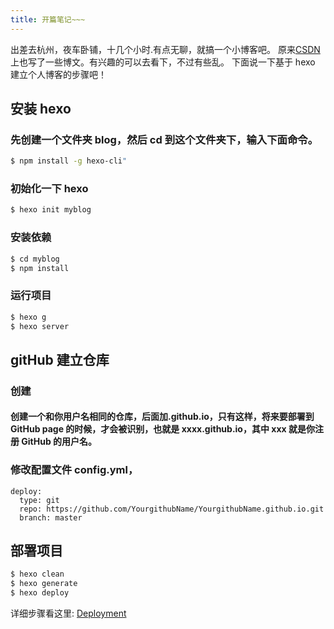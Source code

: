```yaml
---
title: 开篇笔记~~~
---
```


出差去杭州，夜车卧铺，十几个小时.有点无聊，就搞一个小博客吧。
原来[CSDN](https://blog.csdn.net/weixin_39398244)上也写了一些博文。有兴趣的可以去看下，不过有些乱。
下面说一下基于 hexo 建立个人博客的步骤吧！

## 安装 hexo

### 先创建一个文件夹 blog，然后 cd 到这个文件夹下，输入下面命令。

```bash
$ npm install -g hexo-cli"
```

### 初始化一下 hexo

```bash
$ hexo init myblog
```

### 安装依赖

```bash
$ cd myblog
$ npm install
```

### 运行项目

```bash
$ hexo g
$ hexo server
```

## gitHub 建立仓库

### 创建

#### 创建一个和你用户名相同的仓库，后面加.github.io，只有这样，将来要部署到 GitHub page 的时候，才会被识别，也就是 xxxx.github.io，其中 xxx 就是你注册 GitHub 的用户名。

### 修改配置文件 config.yml，

```
deploy:
  type: git
  repo: https://github.com/YourgithubName/YourgithubName.github.io.git
  branch: master
```

## 部署项目

```bash
$ hexo clean
$ hexo generate
$ hexo deploy
```

详细步骤看这里: [Deployment](https://hexo.io/docs/deployment.html)
